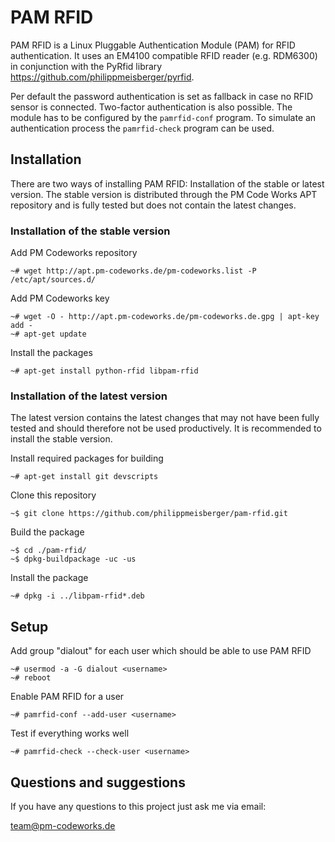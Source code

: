 PAM RFID
========

PAM RFID is a Linux Pluggable Authentication Module (PAM) for RFID authentication. It uses an EM4100 compatible RFID reader (e.g. RDM6300) in conjunction with the PyRfid library <https://github.com/philippmeisberger/pyrfid>.

Per default the password authentication is set as fallback in case no RFID sensor is connected. Two-factor authentication is also possible. The module has to be configured by the `pamrfid-conf` program. To simulate an authentication process the `pamrfid-check` program can be used.

Installation
------------

There are two ways of installing PAM RFID: Installation of the stable or latest version. The stable version is distributed through the PM Code Works APT repository and is fully tested but does not contain the latest changes.

### Installation of the stable version

Add PM Codeworks repository

    ~# wget http://apt.pm-codeworks.de/pm-codeworks.list -P /etc/apt/sources.d/

Add PM Codeworks key

    ~# wget -O - http://apt.pm-codeworks.de/pm-codeworks.de.gpg | apt-key add -
    ~# apt-get update

Install the packages

    ~# apt-get install python-rfid libpam-rfid

### Installation of the latest version

The latest version contains the latest changes that may not have been fully tested and should therefore not be used productively. It is recommended to install the stable version.

Install required packages for building

    ~# apt-get install git devscripts

Clone this repository

    ~$ git clone https://github.com/philippmeisberger/pam-rfid.git

Build the package

    ~$ cd ./pam-rfid/
    ~$ dpkg-buildpackage -uc -us

Install the package

    ~# dpkg -i ../libpam-rfid*.deb

Setup
-----

Add group "dialout" for each user which should be able to use PAM RFID

    ~# usermod -a -G dialout <username>
    ~# reboot

Enable PAM RFID for a user

    ~# pamrfid-conf --add-user <username>

Test if everything works well

    ~# pamrfid-check --check-user <username>

Questions and suggestions
-------------------------

If you have any questions to this project just ask me via email:

<team@pm-codeworks.de>
